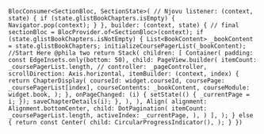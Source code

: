 `BlocConsumer<SectionBloc, SectionState>(
// Njovu
listener: (context, state) {
if (state.glistBookChapters.isEmpty) {
Navigator.pop(context);
}
}, builder: (context, state) {
// final sectionBloc = BlocProvider.of<SectionBloc>(context);
if (state.glistBookChapters.isNotEmpty) {
List<BookContent> _bookContent = state.glistBookChapters;
initializeCoursePagerList(_bookContent);
//Start Here @phila two
return Stack(
children: [
Container(
padding: const EdgeInsets.only(bottom: 50),
child: PageView.builder(
itemCount: _coursePagerList.length,
// controller: _pageController,
scrollDirection: Axis.horizontal,
itemBuilder: (context, index) {
return ChapterDisplay(
courseId: widget.courseId,
coursePage: _coursePagerList[index],
courseContents: _bookContent,
courseModule: widget.book,
);
},
onPageChanged: (i) {
setState(() {
_currentPage = i;
});
saveChapterDetails(i);
},
),
),
Align(
alignment: Alignment.bottomCenter,
child: DotPagination(
itemCount: _coursePagerList.length,
activeIndex: _currentPage,
),
)
],
);
} else {
return const Center(
child: CircularProgressIndicator(),
);
}
})`